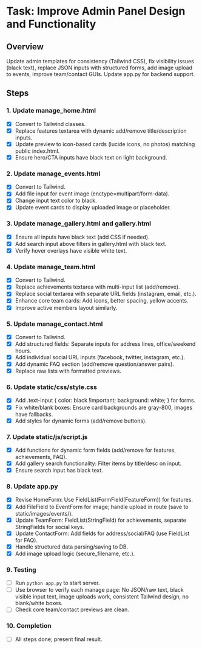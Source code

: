 # Task: Improve Admin Panel Design and Functionality

## Overview
Update admin templates for consistency (Tailwind CSS), fix visibility issues (black text), replace JSON inputs with structured forms, add image upload to events, improve team/contact GUIs. Update app.py for backend support.

## Steps

### 1. Update manage_home.html
- [x] Convert to Tailwind classes.
- [x] Replace features textarea with dynamic add/remove title/description inputs.
- [x] Update preview to icon-based cards (lucide icons, no photos) matching public index.html.
- [x] Ensure hero/CTA inputs have black text on light background.

### 2. Update manage_events.html
- [x] Convert to Tailwind.
- [x] Add file input for event image (enctype=multipart/form-data).
- [x] Change input text color to black.
- [x] Update event cards to display uploaded image or placeholder.

### 3. Update manage_gallery.html and gallery.html
- [x] Ensure all inputs have black text (add CSS if needed).
- [x] Add search input above filters in gallery.html with black text.
- [x] Verify hover overlays have visible white text.

### 4. Update manage_team.html
- [x] Convert to Tailwind.
- [x] Replace achievements textarea with multi-input list (add/remove).
- [x] Replace social textarea with separate URL fields (instagram, email, etc.).
- [x] Enhance core team cards: Add icons, better spacing, yellow accents.
- [x] Improve active members layout similarly.

### 5. Update manage_contact.html
- [x] Convert to Tailwind.
- [x] Add structured fields: Separate inputs for address lines, office/weekend hours.
- [x] Add individual social URL inputs (facebook, twitter, instagram, etc.).
- [x] Add dynamic FAQ section (add/remove question/answer pairs).
- [x] Replace raw lists with formatted previews.

### 6. Update static/css/style.css
- [x] Add .text-input { color: black !important; background: white; } for forms.
- [x] Fix white/blank boxes: Ensure card backgrounds are gray-800, images have fallbacks.
- [x] Add styles for dynamic forms (add/remove buttons).

### 7. Update static/js/script.js
- [x] Add functions for dynamic form fields (add/remove for features, achievements, FAQ).
- [x] Add gallery search functionality: Filter items by title/desc on input.
- [x] Ensure search input has black text.

### 8. Update app.py
- [x] Revise HomeForm: Use FieldList(FormField(FeatureForm)) for features.
- [x] Add FileField to EventForm for image; handle upload in route (save to static/images/events/).
- [x] Update TeamForm: FieldList(StringField) for achievements, separate StringFields for social keys.
- [x] Update ContactForm: Add fields for address/social/FAQ (use FieldList for FAQ).
- [x] Handle structured data parsing/saving to DB.
- [x] Add image upload logic (secure_filename, etc.).

### 9. Testing
- [ ] Run `python app.py` to start server.
- [ ] Use browser to verify each manage page: No JSON/raw text, black visible input text, image uploads work, consistent Tailwind design, no blank/white boxes.
- [ ] Check core team/contact previews are clean.

### 10. Completion
- [ ] All steps done; present final result.
